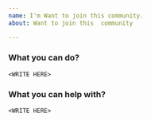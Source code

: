 ```yaml
---
name: I'm Want to join this community.
about: Want to join this  community

---
```


### What you can do?
```
<WRITE HERE>
```

### What you can help with?
```
<WRITE HERE>
```

